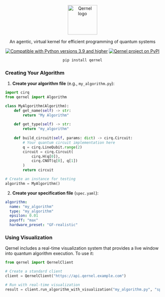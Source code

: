 <div align="center">
<img alt="Qernel logo" width="96px" src="https://www.dojoquantum.com/_next/image?url=%2Fquantum-computing.png&w=96&q=75">
<br>

An agentic, virtual kernel for efficient programming of quantum systems

[![Compatible with Python versions 3.9 and higher](https://img.shields.io/badge/Python-3.9+-6828b2.svg?style=flat-square&logo=python&logoColor=white)](https://www.python.org/downloads/)
[![Qernel project on PyPI](https://img.shields.io/pypi/v/qernel.svg?logo=python&logoColor=white&label=PyPI&style=flat-square&color=9d3bb8)](https://pypi.org/project/qernel)

```bash
pip install qernel
```
</div>

### Creating Your Algorithm

1. **Create your algorithm file** (e.g., `my_algorithm.py`):
```python
import cirq
from qernel import Algorithm

class MyAlgorithm(Algorithm):
    def get_name(self) -> str:
        return "My Algorithm"
    
    def get_type(self) -> str:
        return "my_algorithm"
    
    def build_circuit(self, params: dict) -> cirq.Circuit:
        # Your quantum circuit implementation here
        q = cirq.LineQubit.range(2)
        circuit = cirq.Circuit(
            cirq.H(q[0]),
            cirq.CNOT(q[0], q[1])
        )
        return circuit

# Create an instance for testing
algorithm = MyAlgorithm()
```

2. **Create your specification file** (`spec.yaml`):
```yaml
algorithm:
  name: "my_algorithm"
  type: "my_algorithm"
  epsilon: 0.01
  payoff: "max"
  hardware_preset: "GF-realistic"
```

### Using Visualization

Qernel includes a real-time visualization system that provides a live window into quantum algorithm execution. To use it:

```python
from qernel import QernelClient

# Create a standard client
client = QernelClient("https://api.qernel.example.com")

# Run with real-time visualization
result = client.run_algorithm_with_visualization("my_algorithm.py", "spec.yaml")
```